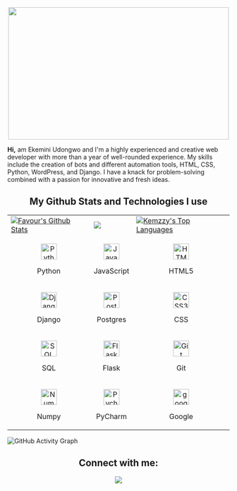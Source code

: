 <div align='center'>

<img src="https://fiverr-res.cloudinary.com/images/q_auto,f_auto/gigs/236752341/original/1fee770876e7d5115c59e4799a6113359f402863/create-react-python-backend-flask-django-or-fastap-and-dockize-them.png" width="500" height="300">

</div>

<p><b>Hi,</b> am Ekemini Udongwo and I'm a highly experienced and creative web developer with more than a year of well-rounded experience. My skills include the creation of bots and different automation tools, HTML, CSS, Python, WordPress, and Django.
I have a knack for problem-solving combined with a passion for innovative and fresh ideas.</p>



<h2 align='center'>My Github Stats and Technologies I use </h2>
 
<table>
  <tr>
    <td>
      <a href="https://github.com/psycode99"><img alt="Favour's Github Stats" src="https://github-readme-stats.vercel.app/api?username=Kemzzy-Dev&show_icons=true&count_private=true&theme=react&hide_border=true&bg_color=1d2a3a" /></a>
    </td>
    <td>
      <a href="http://www.github.com/Kemzzy-Dev"><img src="https://github-readme-streak-stats.herokuapp.com/?user=Kemzzy-Dev&stroke=ffffff&background=1d2a3a&ring=5BCDEC&fire=5BCDEC&currStreakNum=ffffff&currStreakLabel=5BCDEC&sideNums=ffffff&sideLabels=ffffff&dates=ffffff&hide_border=true" /></a>
    </td>
    <td>
      <a href="https://github.com/Kemzzy-Dev"><img alt="Kemzzy's Top Languages" src="https://github-readme-stats.vercel.app/api/top-langs/?username=Kemzzy-Dev&langs_count=8&count_private=true&layout=compact&theme=react&hide_border=true&bg_color=1d2a3a"/></a>
    </td>
  </tr>
  <tr>
    <td>
      <p align="center">
        <a href="https://www.python.org/" target="_blank" rel="noreferrer">
          <img src="https://img.icons8.com/color/344/python--v1.png" width="36" height="36" alt="Python" />
        </a>
        <p align="center">Python</p>
      </p>
    </td>
    <td>           
      <p align="center">
        <a href="https://www.javascript.com/" target="_blank" rel="noreferrer">
          <img src="https://img.icons8.com/color/344/javascript--v1.png" width="36" height="36" alt="JavaScript" />
      </a>
        <p align="center">JavaScript</p>
      </p>
    </td>
    <td>
      <p align="center">
        <a href="https://developer.mozilla.org/en-US/docs/Glossary/HTML5" target="_blank" rel="noreferrer">
          <img src="https://raw.githubusercontent.com/danielcranney/readme-generator/main/public/icons/skills/html5-colored.svg" width="36" height="36" alt="HTML5" />
        </a>
        <p align="center">HTML5</p>
      </p>
    </td>
  </tr>
  <tr>
    <td>      
      <p align="center">
        <a href="https://www.djangoproject.com/" target="_blank" rel="noreferrer">
          <img src="https://img.icons8.com/ios/452/django.png" width="36" height="36" alt="Django" >
        </a>
        <p align="center">Django</p>
      </p>
    </td>
    <td>            
      <p align="center">
        <a href="https://www.postgresql.org/" target="_blank" rel="noreferrer">
        <img src="https://w7.pngwing.com/pngs/173/36/png-transparent-postgresql-logo-computer-software-database-open-source-s-text-head-snout.png" width="36" height="36" alt="Postgres" />
      </a>
        <p align="center">Postgres</p>
      </p>
    </td>
    <td>
      <p align="center">
        <a href="https://www.w3.org/TR/CSS/#css" target="_blank" rel="noreferrer">
          <img src="https://raw.githubusercontent.com/danielcranney/readme-generator/main/public/icons/skills/css3-colored.svg" width="36" height="36" alt="CSS3" />
      </a>
        <p align="center">CSS</p>
      </p>
    </td>
  </tr>

  <tr>
    <td>             
      <p align="center">
        <a href="https://www.w3schools.com/sql/sql_intro.asp" target="_blank" rel="noreferrer">
          <img src="https://cdn-icons-png.flaticon.com/512/4492/4492311.png" width="36" height="36" alt="SQL" />
        </a>
        <p align="center">SQL</p>
      </p>
    </td>
    <td>
      <p align="center">
      <a href="https://flask.palletsprojects.com/en/2.2.x/" target="_blank" rel="noreferrer">
          <img src="https://cdn.icon-icons.com/icons2/2148/PNG/512/flask_icon_132389.png" width="36" height="36" alt="Flask" />
        </a>
        <p align="center">Flask</p>
      </p>
    </td>
    <td>           
      <p align="center">
        <a href="https://git-scm.com/" target="_blank" rel="noreferrer">
          <img src="https://img.icons8.com/color/344/git.png" width="36" height="36" alt="Git" />
      </a>
        <p align="center">Git</p>
      </p>
    </td>
  </tr>
  <tr>
    <td>
      <p align="center">
          <a href="https://numpy.org/" target="_blank" rel="noreferrer">
          <img src="https://cdn.icon-icons.com/icons2/2699/PNG/512/numpy_logo_icon_168073.png" width="36" height="36" alt="Numpy" />
          </a>
        <p align="center">Numpy</p>
      </p>      
    </td>
    <td>
      <p align="center">
        <a href="https://www.jetbrains.com/pycharm/" target="_blank" rel="noreferrer">
          <img src="https://img.icons8.com/windows/452/pycharm.png" width="36" height="36" alt="Pycharm" />
        </a>
        <p align="center">PyCharm</p>
      </p>
    </td>
    <td>
      <p align="center">
        <a href="https://www.google.com/" target="_blank" rel="noreferrer">
          <img src="https://encrypted-tbn0.gstatic.com/images?q=tbn:ANd9GcQWKZ9OYF0vsfYHFdozFXWdr6VBqSxu7mdHa5izCN7HWw&s" width="36" height="36" alt="google" />
      </a>
        <p align="center">Google</p>
      </p>
    </td>
  </tr>
</table>

![GitHub Activity Graph](https://activity-graph.herokuapp.com/graph?username=Kemzzy-Dev&bg_color=1d2a3a&color=5BCDEC&line=5BCDEC&point=FFFFFF&hide_border=true)


<div align='center'>


## Connect with me:

<p align="center">
  
<a href = "https://twitter.com/kemzzycodes"><img src="https://img.icons8.com/fluent/48/000000/twitter.png"/></a>
</div>

</p>
